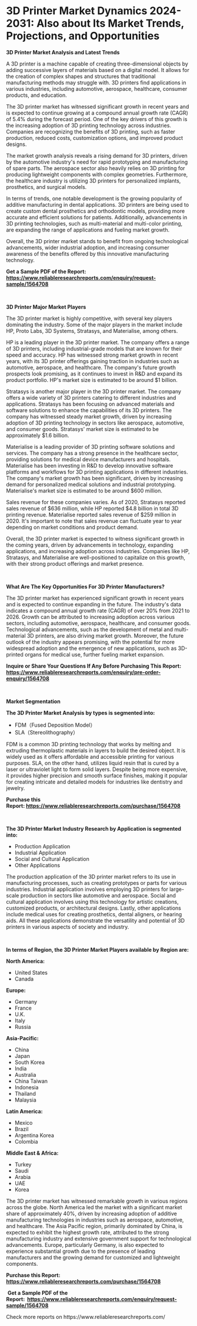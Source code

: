 <p><h1>3D Printer Market Dynamics 2024-2031: Also about Its Market Trends, Projections, and Opportunities</h1></p><p><strong>3D Printer Market Analysis and Latest Trends</strong></p>
<p><p>A 3D printer is a machine capable of creating three-dimensional objects by adding successive layers of materials based on a digital model. It allows for the creation of complex shapes and structures that traditional manufacturing methods may struggle with. 3D printers find applications in various industries, including automotive, aerospace, healthcare, consumer products, and education.</p><p>The 3D printer market has witnessed significant growth in recent years and is expected to continue growing at a compound annual growth rate (CAGR) of 5.4% during the forecast period. One of the key drivers of this growth is the increasing adoption of 3D printing technology across industries. Companies are recognizing the benefits of 3D printing, such as faster production, reduced costs, customization options, and improved product designs.</p><p>The market growth analysis reveals a rising demand for 3D printers, driven by the automotive industry's need for rapid prototyping and manufacturing of spare parts. The aerospace sector also heavily relies on 3D printing for producing lightweight components with complex geometries. Furthermore, the healthcare industry is utilizing 3D printers for personalized implants, prosthetics, and surgical models.</p><p>In terms of trends, one notable development is the growing popularity of additive manufacturing in dental applications. 3D printers are being used to create custom dental prosthetics and orthodontic models, providing more accurate and efficient solutions for patients. Additionally, advancements in 3D printing technologies, such as multi-material and multi-color printing, are expanding the range of applications and fueling market growth.</p><p>Overall, the 3D printer market stands to benefit from ongoing technological advancements, wider industrial adoption, and increasing consumer awareness of the benefits offered by this innovative manufacturing technology.</p></p>
<p><strong>Get a Sample PDF of the Report:&nbsp; <a href="https://www.reliableresearchreports.com/enquiry/request-sample/1564708">https://www.reliableresearchreports.com/enquiry/request-sample/1564708</a></strong></p>
<p>&nbsp;</p>
<p><strong>3D Printer Major Market Players</strong></p>
<p><p>The 3D printer market is highly competitive, with several key players dominating the industry. Some of the major players in the market include HP, Proto Labs, 3D Systems, Stratasys, and Materialise, among others.</p><p>HP is a leading player in the 3D printer market. The company offers a range of 3D printers, including industrial-grade models that are known for their speed and accuracy. HP has witnessed strong market growth in recent years, with its 3D printer offerings gaining traction in industries such as automotive, aerospace, and healthcare. The company's future growth prospects look promising, as it continues to invest in R&D and expand its product portfolio. HP's market size is estimated to be around $1 billion.</p><p>Stratasys is another major player in the 3D printer market. The company offers a wide variety of 3D printers catering to different industries and applications. Stratasys has been focusing on advanced materials and software solutions to enhance the capabilities of its 3D printers. The company has witnessed steady market growth, driven by increasing adoption of 3D printing technology in sectors like aerospace, automotive, and consumer goods. Stratasys' market size is estimated to be approximately $1.6 billion.</p><p>Materialise is a leading provider of 3D printing software solutions and services. The company has a strong presence in the healthcare sector, providing solutions for medical device manufacturers and hospitals. Materialise has been investing in R&D to develop innovative software platforms and workflows for 3D printing applications in different industries. The company's market growth has been significant, driven by increasing demand for personalized medical solutions and industrial prototyping. Materialise's market size is estimated to be around $600 million.</p><p>Sales revenue for these companies varies. As of 2020, Stratasys reported sales revenue of $636 million, while HP reported $4.8 billion in total 3D printing revenue. Materialise reported sales revenue of $259 million in 2020. It's important to note that sales revenue can fluctuate year to year depending on market conditions and product demand.</p><p>Overall, the 3D printer market is expected to witness significant growth in the coming years, driven by advancements in technology, expanding applications, and increasing adoption across industries. Companies like HP, Stratasys, and Materialise are well-positioned to capitalize on this growth, with their strong product offerings and market presence.</p></p>
<p>&nbsp;</p>
<p><strong>What Are The Key Opportunities For 3D Printer Manufacturers?</strong></p>
<p><p>The 3D printer market has experienced significant growth in recent years and is expected to continue expanding in the future. The industry's data indicates a compound annual growth rate (CAGR) of over 20% from 2021 to 2026. Growth can be attributed to increasing adoption across various sectors, including automotive, aerospace, healthcare, and consumer goods. Technological advancements, such as the development of metal and multi-material 3D printers, are also driving market growth. Moreover, the future outlook of the industry appears promising, with the potential for more widespread adoption and the emergence of new applications, such as 3D-printed organs for medical use, further fueling market expansion.</p></p>
<p><strong>Inquire or Share Your Questions If Any Before Purchasing This Report: <a href="https://www.reliableresearchreports.com/enquiry/pre-order-enquiry/1564708">https://www.reliableresearchreports.com/enquiry/pre-order-enquiry/1564708</a></strong></p>
<p>&nbsp;</p>
<p><strong>Market Segmentation</strong></p>
<p><strong>The 3D Printer Market Analysis by types is segmented into:</strong></p>
<p><ul><li>FDM（Fused Deposition Model）</li><li>SLA（Stereolithography）</li></ul></p>
<p><p>FDM is a common 3D printing technology that works by melting and extruding thermoplastic materials in layers to build the desired object. It is widely used as it offers affordable and accessible printing for various purposes. SLA, on the other hand, utilizes liquid resin that is cured by a laser or ultraviolet light to form solid layers. Despite being more expensive, it provides higher precision and smooth surface finishes, making it popular for creating intricate and detailed models for industries like dentistry and jewelry.</p></p>
<p><strong>Purchase this Report:&nbsp;<a href="https://www.reliableresearchreports.com/purchase/1564708">https://www.reliableresearchreports.com/purchase/1564708</a></strong></p>
<p>&nbsp;</p>
<p><strong>The 3D Printer Market Industry Research by Application is segmented into:</strong></p>
<p><ul><li>Production Application</li><li>Industrial Application</li><li>Social and Cultural Application</li><li>Other Applications</li></ul></p>
<p><p>The production application of the 3D printer market refers to its use in manufacturing processes, such as creating prototypes or parts for various industries. Industrial application involves employing 3D printers for large-scale production in sectors like automotive and aerospace. Social and cultural application involves using this technology for artistic creations, customized products, or architectural designs. Lastly, other applications include medical uses for creating prosthetics, dental aligners, or hearing aids. All these applications demonstrate the versatility and potential of 3D printers in various aspects of society and industry.</p></p>
<p>&nbsp;</p>
<p><strong>In terms of Region, the 3D Printer Market Players available by Region are:</strong></p>
<p>
    <p> <strong> North America: </strong>
        <ul>
            <li>United States</li>
            <li>Canada</li>
        </ul>
        </p> 
    <p> <strong> Europe: </strong>
        <ul>
            <li>Germany</li>
            <li>France</li>
            <li>U.K.</li>
            <li>Italy</li>
            <li>Russia</li>
        </ul>
        </p> 
    <p> <strong> Asia-Pacific: </strong>
        <ul>
            <li>China</li>
            <li>Japan</li>
            <li>South Korea</li>
            <li>India</li>
            <li>Australia</li>
            <li>China Taiwan</li>
            <li>Indonesia</li>
            <li>Thailand</li>
            <li>Malaysia</li>
        </ul>
        </p> 
    <p> <strong> Latin America: </strong>
        <ul>
            <li>Mexico</li>
            <li>Brazil</li>
            <li>Argentina Korea</li>
            <li>Colombia</li>
        </ul>
        </p> 
    <p> <strong> Middle East & Africa: </strong>
        <ul>
            <li>Turkey</li>
            <li>Saudi</li>
            <li>Arabia</li>
            <li>UAE</li>
            <li>Korea</li>
        </ul>
    </p>
    </p>
<p><p>The 3D printer market has witnessed remarkable growth in various regions across the globe. North America led the market with a significant market share of approximately 40%, driven by increasing adoption of additive manufacturing technologies in industries such as aerospace, automotive, and healthcare. The Asia Pacific region, primarily dominated by China, is expected to exhibit the highest growth rate, attributed to the strong manufacturing industry and extensive government support for technological advancements. Europe, particularly Germany, is also expected to experience substantial growth due to the presence of leading manufacturers and the growing demand for customized and lightweight components.</p></p>
<p><strong>Purchase this Report: <a href="https://www.reliableresearchreports.com/purchase/1564708">https://www.reliableresearchreports.com/purchase/1564708</a></strong></p>
<p>&nbsp;<strong>Get a Sample PDF of the Report:&nbsp;&nbsp;<a href="https://www.reliableresearchreports.com/enquiry/request-sample/1564708">https://www.reliableresearchreports.com/enquiry/request-sample/1564708</a></strong></p>
<p><strong></strong></p>
<p>Check more reports on https://www.reliableresearchreports.com/</p>